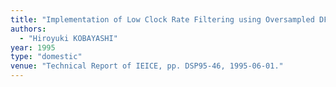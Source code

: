 ```yaml
---
title: "Implementation of Low Clock Rate Filtering using Oversampled DFT Filter Banks"
authors:
  - "Hiroyuki KOBAYASHI"
year: 1995
type: "domestic"
venue: "Technical Report of IEICE, pp. DSP95-46, 1995-06-01."
---
```

